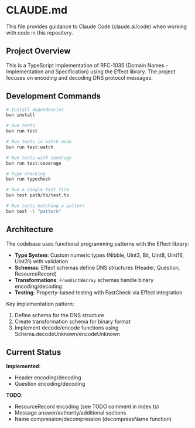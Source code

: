 # CLAUDE.md

This file provides guidance to Claude Code (claude.ai/code) when working with code in this repository.

## Project Overview

This is a TypeScript implementation of RFC-1035 (Domain Names - Implementation and Specification) using the Effect library. The project focuses on encoding and decoding DNS protocol messages.

## Development Commands

```bash
# Install dependencies
bun install

# Run tests
bun run test

# Run tests in watch mode
bun run test:watch

# Run tests with coverage
bun run test:coverage

# Type checking
bun run typecheck

# Run a single test file
bun test path/to/test.ts

# Run tests matching a pattern
bun test -t "pattern"
```

## Architecture

The codebase uses functional programming patterns with the Effect library:

- **Type System**: Custom numeric types (Nibble, Uint3, Bit, Uint8, Uint16, Uint31) with validation
- **Schemas**: Effect schemas define DNS structures (Header, Question, ResourceRecord)
- **Transformations**: `FromUint8Array` schemas handle binary encoding/decoding
- **Testing**: Property-based testing with FastCheck via Effect integration

Key implementation pattern:
1. Define schema for the DNS structure
2. Create transformation schema for binary format
3. Implement decode/encode functions using Schema.decodeUnknown/encodeUnknown

## Current Status

**Implemented**:
- Header encoding/decoding
- Question encoding/decoding

**TODO**:
- ResourceRecord encoding (see TODO comment in index.ts)
- Message answer/authority/additional sections
- Name compression/decompression (decompressName function)